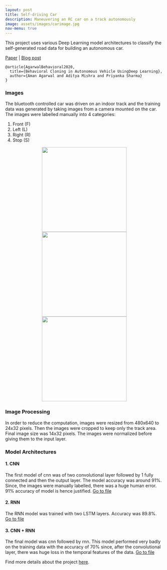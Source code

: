 ```yaml
---
layout: post
title: Self-driving Car
description: Maneuvering an RC car on a track autonomously
image: assets/images/carimage.jpg
nav-menu: true
---
```


This project uses various Deep Learning model architectures to classify the self-generated road data for building an autonomous car.

[Paper](https://amanagarwal.io/files/autoCar.pdf) | [Blog post](https://medium.com/@amanag.11/driving-sans-driver-e7293b49d84f)

```
@article{AgarwalBehavioral2020,
  title={Behavioral Cloning in Autonomous Vehicle UsingDeep Learning},
  author={Aman Agarwal and Aditya Mishra and Priyanka Sharma}
}
```

### Images
The bluetooth controlled car was driven on an indoor track and the training data was generated by taking images from a camera mounted on the car. The images were labelled manually into 4 categories:
1. Front (F)
2. Left  (L)
3. Right (R)
4. Stop  (S)

<div style="text-align:center">
  <img class="image" src="assets/images/trackimage1.jpg" width="270px" height="270px"/> <img class="image" src="assets/images/trackimage2.jpg" width="270px" height="270px"/> <img class="image" src="assets/images/trackimage3.jpg" width="270px" height="270px"/>
</div>

### Image Processing
In order to reduce the computation, images were resized from 480x640 to 24x32 pixels.
Then the images were cropped to keep only the track area. Final image size was 14x32 pixels.
The images were normalized before giving them to the input layer.

### Model Architectures
#### 1. CNN
The first model of cnn was of two convolutional layer followed by 1 fully connected and then the output layer.
The model accuracy was around 91%.
Since, the images were manually labelled, there was a huge human error. 91% accuracy of model is hence justified.
[Go to file](https://github.com/amanbasu/Autonomous-Car-Prototype/blob/master/tf_model_cnn.py)
#### 2. RNN
The RNN model was trained with two LSTM layers. Accuracy was 89.8%.
[Go to file](https://github.com/amanbasu/Autonomous-Car-Prototype/blob/master/tf_model_rnn.py)
#### 3. CNN + RNN
The final model was cnn followed by rnn. This model performed very badly on the training data with the accuracy of 70% since, after the convolutional layer, there was huge loss in the temporal features of the data.
[Go to file](https://github.com/amanbasu/Autonomous-Car-Prototype/blob/master/tf_model_cnn_rnn.py)

Find more details about the project [here](https://github.com/amanbasu/Autonomous-Car-Prototype/blob/master/Review.ipynb).
